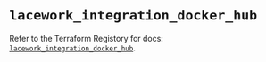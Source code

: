 # `lacework_integration_docker_hub`

Refer to the Terraform Registory for docs: [`lacework_integration_docker_hub`](https://registry.terraform.io/providers/lacework/lacework/1.15.0/docs/resources/integration_docker_hub).
